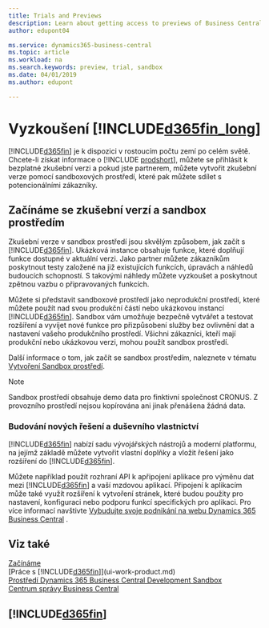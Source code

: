 ```yaml
---
title: Trials and Previews
description: Learn about getting access to previews of Business Central.
author: edupont04

ms.service: dynamics365-business-central
ms.topic: article
ms.workload: na
ms.search.keywords: preview, trial, sandbox
ms.date: 04/01/2019
ms.author: edupont

---
```

# Vyzkoušení [!INCLUDE[d365fin_long](includes/d365fin_long_md.md)]

[!INCLUDE[d365fin](includes/d365fin_md.md)] je k dispozici v rostoucím počtu zemí po celém světě. Chcete-li získat informace o [!INCLUDE [prodshort](includes/prodshort.md)], můžete se přihlásit k bezplatné zkušební verzi a pokud jste partnerem, můžete vytvořit zkušební verze pomocí sandboxových prostředí, které pak můžete sdílet s potencionálními zákazníky.

## Začínáme se zkušební verzí a sandbox prostředím

Zkušební verze v sandbox prostředí jsou skvělým způsobem, jak začít s [!INCLUDE[d365fin](includes/d365fin_md.md)]. Ukázková instance obsahuje funkce, které doplňují funkce dostupné v aktuální verzi. Jako partner můžete zákazníkům poskytnout testy založené na již existujících funkcích, úpravách a náhledů budoucích schopností. S takovými náhledy můžete vyzkoušet a poskytnout zpětnou vazbu o připravovaných funkcích.

<!--To get started with a preview, go to [this page](https://go.microsoft.com/fwlink/?linkid=866045) and provide your work email address. To learn more about [!INCLUDE[d365fin](includes/d365fin_md.md)] and the capabilities it offers, refer to the documentation here on this site.-->

Můžete si představit sandboxové prostředí jako neprodukční prostředí, které můžete použít nad svou produkční částí nebo ukázkovou instancí [!INCLUDE[d365fin](includes/d365fin_md.md)]. Sandbox vám umožňuje bezpečně vytvářet a testovat rozšíření a vyvíjet nové funkce pro přizpůsobení služby bez ovlivnění dat a nastavení vašeho produkčního prostředí. Všichni zákazníci, kteří mají produkční nebo ukázkovou verzi, mohou použít sandbox prostředí.

Další informace o tom, jak začít se sandbox prostředím, naleznete v tématu [Vytvoření Sandbox prostředí](across-how-create-sandbox-environment.md).

> [!NOTE]
> Sandbox prostředí obsahuje demo data pro finktivní společnost CRONUS. Z provozního prostředí nejsou kopírována ani jinak přenášena žádná data.

### Budování nových řešení a duševního vlastnictví

[!INCLUDE[d365fin](includes/d365fin_md.md)] nabízí sadu vývojářských nástrojů a moderní platformu, na jejímž základě můžete vytvořit vlastní doplňky a vložit řešení jako rozšíření do [!INCLUDE[d365fin](includes/d365fin_md.md)].

Můžete například použít rozhraní API k apřipojení aplikace pro výměnu dat mezi [!INCLUDE[d365fin](includes/d365fin_md.md)] a vaší mzdovou aplikací. Připojení k aplikacím může také využít rozšíření k vytvoření stránek, které budou použity pro nastavení, konfiguraci nebo podporu funkcí specifických pro aplikaci. Pro více informací navštivte [Vybudujte svoje podnikání na webu Dynamics 365 Business Central](/dynamics365/business-central/dev-itpro/developer/readiness/readiness-welcome) .

## Viz také

[Začínáme](product-get-started.md)  
[Práce s [!INCLUDE[d365fin](includes/d365fin_md.md)]](ui-work-product.md)  
[Prostředí  Dynamics 365 Business Central Development Sandbox](/dynamics365/business-central/dev-itpro/developer/devenv-sandbox-overview)  
[Centrum správy Business Central](/dynamics365/business-central/dev-itpro/administration/tenant-admin-center)

## [!INCLUDE[d365fin](includes/free_trial_md.md)]
